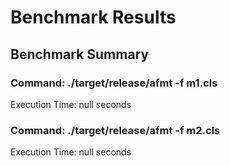 # Benchmark Results

## Benchmark Summary

### Command: ./target/release/afmt -f m1.cls

Execution Time: null seconds


### Command: ./target/release/afmt -f m2.cls

Execution Time: null seconds


